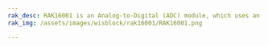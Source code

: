 ```yaml
---
rak_desc: RAK16001 is an Analog-to-Digital (ADC) module, which uses an ADS7830 from Texas Instruments that can measure 8-independent voltages or 4-independent differential voltages. The ADS7830 is an 8-bit ADC module that features a serial I2C interface and an 8-channel multiplexer.
rak_img: /assets/images/wisblock/rak16001/RAK16001.png

---
```


<rk-redirect to="/Product-Categories/WisBlock/RAK16001/Overview/" />